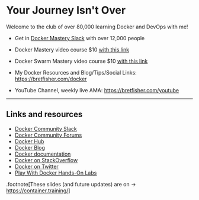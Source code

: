 # Your Journey Isn't Over

Welcome to the club of over 80,000 learning Docker and DevOps with me!

- Get in [Docker Mastery Slack](http://dockermasterychat.herokuapp.com) with over 12,000 people

- Docker Mastery video course $10 [with this link](http://dockermastery.com)

- Docker Swarm Mastery video course $10 [with this link](http://swarmmastery.com)

- My Docker Resources and Blog/Tips/Social Links: https://bretfisher.com/docker

- YouTube Channel, weekly live AMA: https://bretfisher.com/youtube

---

## Links and resources

- [Docker Community Slack](https://community.docker.com/registrations/groups/4316)
- [Docker Community Forums](https://forums.docker.com/)
- [Docker Hub](https://hub.docker.com)
- [Docker Blog](https://blog.docker.com/)
- [Docker documentation](https://docs.docker.com/)
- [Docker on StackOverflow](https://stackoverflow.com/questions/tagged/docker)
- [Docker on Twitter](https://twitter.com/docker)
- [Play With Docker Hands-On Labs](https://training.play-with-docker.com/)

.footnote[These slides (and future updates) are on → https://container.training/]
